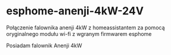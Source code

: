 # esphome-anenji-4kW-24V
Połączenie falownika anenji 4kW z homeassistantem za pomocą oryginalnego modułu wi-fi z wgranym firmwarem esphome

Posiadam falownik Anenji 4kW 
